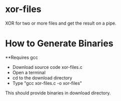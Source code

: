 xor-files
=========

XOR for two or more files and get the result on a pipe.


How to Generate Binaries
========================

**Requires gcc

- Download source code xor-files.c
- Open a terminal
- cd to the download directory 
- Type "gcc xor-files.c -o xor-files"

This should provide binaries in download directory.





